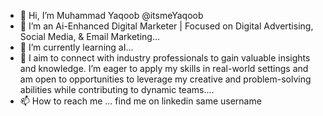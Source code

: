 - 👋 Hi, I’m Muhammad Yaqoob @itsmeYaqoob
- 👀 I’m an Ai-Enhanced Digital Marketer | Focused on Digital Advertising, Social Media, & Email Marketing...
- 🌱 I’m currently learning aI...
- 💞️ I aim to connect with industry professionals to gain valuable insights and knowledge. I’m eager to apply my skills in real-world settings and am open to opportunities to leverage my creative and problem-solving abilities while contributing to dynamic teams....
- 📫 How to reach me ... find me on linkedin same username

<!---
itsmeYaqoob/itsmeYaqoob is a ✨ special ✨ repository because its `README.md` (this file) appears on your GitHub profile.
You can click the Preview link to take a look at your changes.
--->
